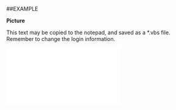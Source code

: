 

##EXAMPLE

**Picture**

This text may be copied to the notepad, and saved as a *.vbs file. Remember to change the login information.

![](../../Examples/vbs/SOPerson.Picture.vbs.txt)





